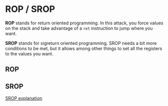 # ROP / SROP

**ROP** stands for return oriented programming. In this attack, you force values on the stack and
take advantage of a `ret` instruction to jump where you want.

**SROP** stands for sigreturn oriented programming. SROP needs a bit more conditions to be met, but
it allows among other things to set all the registers to the values you want.

## ROP

## SROP

[SROP explanation](https://amriunix.com/post/sigreturn-oriented-programming-srop/)
